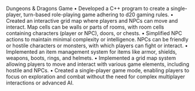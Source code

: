 Dungeons & Dragons Game 
•	Developed a C++ program to create a single-player, turn-based role-playing game adhering to d20 gaming rules.
•	Created an interactive grid map where players and NPCs can move and interact. Map cells can be walls or parts of rooms, with room cells containing characters (player or NPC), doors, or chests.
•	Simplified NPC actions to maintain minimal complexity or intelligence. NPCs can be friendly or hostile characters or monsters, with which players can fight or interact.
•	Implemented an item management system for items like armor, shields, weapons, boots, rings, and helmets.
•	Implemented a grid map system allowing players to move and interact with various game elements, including hostile and NPCs.
•	Created a single-player game mode, enabling players to focus on exploration and combat without the need for complex multiplayer interactions or advanced AI.
